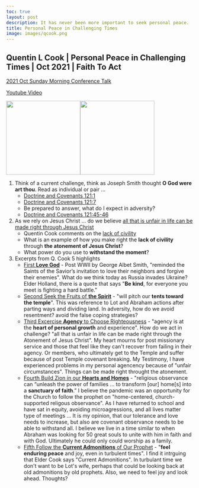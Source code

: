 ```yaml
---
toc: true
layout: post
description: It has never been more important to seek personal peace.
title: Personal Peace in Challenging Times
image: images/qcook.png
---
```


## Quentin L Cook | Personal Peace in Challenging Times | Oct 2021 | Faith To Act

[2021 Oct Sunday Morning Conference Talk](https://www.churchofjesuschrist.org/study/general-conference/2021/10/46cook?lang=eng)

[Youtube Video](https://www.youtube.com/watch?v=ADe6G5u0ljw)


<img src="{{site.baseurl}}/images/libertyjail.png" height="200" alt=""><img src="{{site.baseurl}}/images/qcook.png" height="200" alt="">

1. Think of a current challenge, think as Joseph Smith thought **O God were art thou**.  Read as individual or pair ...
    * [Doctrine and Covenants 121:1](https://www.churchofjesuschrist.org/study/scriptures/dc-testament/dc/121.1?lang=eng#p0)
    * [Doctrine and Covenants 121:7](https://www.churchofjesuschrist.org/study/scriptures/dc-testament/dc/121.7?lang=eng#p6)
    * Be prepared to answer, what do I expect in adversity?
    * [Doctrine and Covenants 121:45-46](https://www.churchofjesuschrist.org/study/scriptures/dc-testament/dc/121.45-46?lang=eng#p44)
1. As we rely on Jesus Christ ... do we believe [all that is unfair in life can be made right through Jesus Christ](https://www.churchofjesuschrist.org/study/general-conference/2021/10/46cook?lang=eng&id=p20#p20)
    * Quentin Cook comments on the [lack of civility](https://www.churchofjesuschrist.org/study/general-conference/2021/10/46cook?lang=eng&id=p7#p7)
    * What is an example of how you make right the **lack of civility** through **the atonement of Jesus Christ**?
    * What power do you use to **withstand the moment**?
1. Excerpts from Q. Cook 5 highlights
    * <a href="https://www.churchofjesuschrist.org/study/general-conference/2021/10/46cook?lang=eng&id=title2#title2">First **Love God**</a> - Post WWII by George Albet Smith, "reminded the Saints of the Savior’s invitation to love their neighbors and forgive their enemies".  What do we think today as Russia invades Ukraine?  Elder Holland, there is a quote that says "**Be kind**, for everyone you meet is fighting a hard battle."
    * <a href="https://www.churchofjesuschrist.org/study/general-conference/2021/10/46cook?lang=eng&id=title3#title3">Second Seek the Fruits of **the Spirit**</a> - "will pitch our **tents toward the temple**".  This was reference to Lot and Abraham actions after parting ways and dividing land.  In adversity, how do we avoid resentment? avoid the false coping strategies?  
    * <a href="https://www.churchofjesuschrist.org/study/general-conference/2021/10/46cook?lang=eng&id=title4#title4">Third Excercise **Agency** to Choose Righteousness</a> - "agency is at the **heart of personal growth** and experience".  How do we act in challenge?  "all that is unfair in life can be made right through the Atonement of Jesus Christ". My heart mourns for post missionary service and those that feel like they can't recover from failing in their agency.  Or members, who ultimately get to the Temple and suffer because of post Temple covenant breaking.   My Testimony, I have experienced problems in my personal agencency because of "unfair circumstances".  Things can be made right throught the atonement.
    * <a href="https://www.churchofjesuschrist.org/study/general-conference/2021/10/46cook?lang=eng&id=title5#title5">Fourth Build Zion in our **Hearts and Homes**</a> - "religious observance can “unleash the power of families … to transform [our] home[s] into a **sanctuary of faith**.”  I believe the pandemic was an opportunity for the Church to follow the prophet on "home-centered, church-supported religous observance".  As I have returned to school and have sat in equity, avoiding microagressions, and all lives matter type of meetings ...  It is my opinion, that our tolerance and love needs to increase, but also are covenant observance needs to be able to withstand all.  I believe we live in a time similar to when Abraham was looking for 50 great souls to unite with him in faith and with God.  Ultimately he could only could worship as a family.
    * <a href="https://www.churchofjesuschrist.org/study/general-conference/2021/10/46cook?lang=eng&id=title6#title6">Fifth Follow the **Current Admonitions** of Our Prophet</a> - "**feel enduring peace** and joy, even in turbulent times".  I find it intrguing that Elder Cook says "Current Admonitions".  In turbulant time we don't want to be Lot's wife, perhaps that could be looking back at old admonitions by old prophets.  Also, we need to feel joy and look ahead.  Thoughts?

